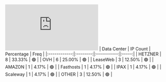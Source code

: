 ![Diagramm](https://github.com/obajay/StateSync-snapshots/blob/main/Projects/AndromedaProtocol/1/README.md)
| Data Center | IP Count | Percentage | Freq |
|:------------:|:--------:|:-----------:|:-----:|
| HETZNER | 8 | 33.33% | 🟢 |
| OVH | 6 | 25.00% | 🟢 |
| LeaseWeb | 3 | 12.50% | 🟢 |
| AMAZON | 1 | 4.17% | 🟢 |
| Fasthosts | 1 | 4.17% | 🟢 |
| IPAX | 1 | 4.17% | 🟢 |
| Scaleway | 1 | 4.17% | 🟢 |
| OTHER | 3 | 12.50% | 🟢 |